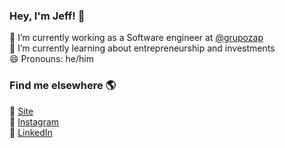 ### Hey, I'm Jeff! 👋

🔭 I’m currently working as a Software engineer at [@grupozap](https://github.com/grupozap) <br>
🌱 I’m currently learning about entrepreneurship and investments <br>
😄 Pronouns: he/him <br>

### Find me elsewhere 🌎

🚀 [Site](https://jeffersondaniel.com) <br>
📸 [Instagram](https://instagram.com/jeffersondanielss) <br>
💼 [LinkedIn](https://www.linkedin.com/in/jeffersondanielss) <br>
